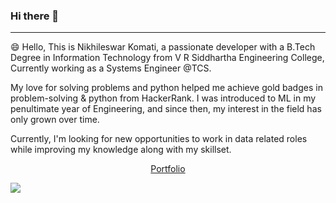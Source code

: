 <p align = "center">
    <h3>
        Hi there 👋
    </h3>
</p>  




---------------------------------------------------------------------------------------------------------------------------------------------------------------------------



😄 Hello, This is Nikhileswar Komati, a passionate developer with a B.Tech Degree in Information Technology from V R Siddhartha Engineering College, Currently working as a Systems Engineer @TCS.

My love for solving problems and python helped me achieve gold badges in problem-solving & python from HackerRank. I was introduced to ML in my penultimate year of Engineering, and since then, my interest in the field has only grown over time.

Currently, I'm looking for new opportunities to work in data related roles while improving my knowledge along with my skillset.

<p align = 'center'>
  <a href = "https://nikhileswar-komati.github.io/">
    Portfolio
  </a>
</p>


![](https://komarev.com/ghpvc/?username=Nikhileswar-Komati&style=flat-square)

